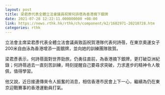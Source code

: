 ```yaml
---
layout: post
title: 梁君彥代表全體立法會議員祝賀何詩蓓為香港摘下銀牌
date: 2021-07-28 12:22:11.000000000 +08:00
link: https://news.rthk.hk/rthk/ch/component/k2/1602971-20210728.htm
categories: rthk
---
```


立法會主席梁君彥代表全體立法會議員致函祝賀港隊代表何詩蓓，在東京奧運女子200米自由泳為香港增添一面銀牌，並向她的訓練團隊致賀。
 
梁君彥表示，何詩蓓面對世界勁旅，仍勇往直前，為香港摘下銀牌，更打破亞洲紀錄；何詩蓓過去一直刻苦訓練，時刻提醒自己要尋求突破，力求進步的精神令人敬佩，值得學習。
 
他又說，近日接連傳來令人振奮的消息，相信香港市民會上下一心，繼續為仍在東京迎戰賽事的香港運動員打氣。
